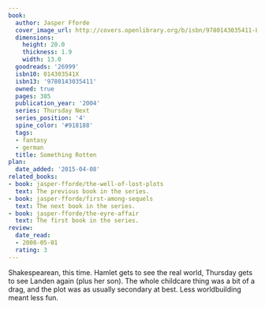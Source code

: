 ```yaml
---
book:
  author: Jasper Fforde
  cover_image_url: http://covers.openlibrary.org/b/isbn/9780143035411-L.jpg
  dimensions:
    height: 20.0
    thickness: 1.9
    width: 13.0
  goodreads: '26999'
  isbn10: 014303541X
  isbn13: '9780143035411'
  owned: true
  pages: 385
  publication_year: '2004'
  series: Thursday Next
  series_position: '4'
  spine_color: '#918188'
  tags:
  - fantasy
  - german
  title: Something Rotten
plan:
  date_added: '2015-04-08'
related_books:
- book: jasper-fforde/the-well-of-lost-plots
  text: The previous book in the series.
- book: jasper-fforde/first-among-sequels
  text: The next book in the series.
- book: jasper-fforde/the-eyre-affair
  text: The first book in the series.
review:
  date_read:
  - 2008-05-01
  rating: 3
---
```


Shakespearean, this time. Hamlet gets to see the real world, Thursday gets to see Landen again (plus her son). The whole
childcare thing was a bit of a drag, and the plot was as usually secondary at best. Less worldbuilding meant less fun.
